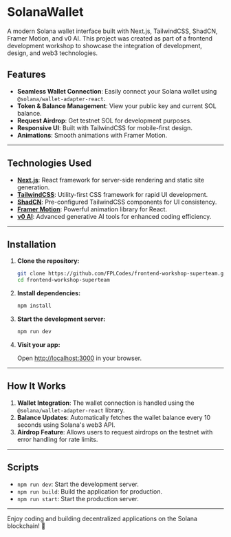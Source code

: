 
# SolanaWallet

A modern Solana wallet interface built with Next.js, TailwindCSS, ShadCN, Framer Motion, and v0 AI. This project was created as part of a frontend development workshop to showcase the integration of development, design, and web3 technologies.

## Features

- **Seamless Wallet Connection**: Easily connect your Solana wallet using `@solana/wallet-adapter-react`.
- **Token & Balance Management**: View your public key and current SOL balance.
- **Request Airdrop**: Get testnet SOL for development purposes.
- **Responsive UI**: Built with TailwindCSS for mobile-first design.
- **Animations**: Smooth animations with Framer Motion.

---

## Technologies Used

- **[Next.js](https://nextjs.org/)**: React framework for server-side rendering and static site generation.
- **[TailwindCSS](https://tailwindcss.com/)**: Utility-first CSS framework for rapid UI development.
- **[ShadCN](https://ui.shadcn.com/)**: Pre-configured TailwindCSS components for UI consistency.
- **[Framer Motion](https://www.framer.com/motion/)**: Powerful animation library for React.
- **[v0 AI](https://v0.dev/)**: Advanced generative AI tools for enhanced coding efficiency.

---

## Installation

1. **Clone the repository:**

   ```bash
   git clone https://github.com/FPLCodes/frontend-workshop-superteam.git
   cd frontend-workshop-superteam
   ```

2. **Install dependencies:**

   ```bash
   npm install
   ```

3. **Start the development server:**

   ```bash
   npm run dev
   ```

4. **Visit your app:**

   Open [http://localhost:3000](http://localhost:3000) in your browser.

---

## How It Works

1. **Wallet Integration**: 
   The wallet connection is handled using the `@solana/wallet-adapter-react` library.
2. **Balance Updates**: 
   Automatically fetches the wallet balance every 10 seconds using Solana's web3 API.
3. **Airdrop Feature**: 
   Allows users to request airdrops on the testnet with error handling for rate limits.

---

## Scripts

- `npm run dev`: Start the development server.
- `npm run build`: Build the application for production.
- `npm run start`: Start the production server.

---

Enjoy coding and building decentralized applications on the Solana blockchain! 🚀

